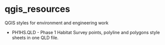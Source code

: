 # qgis_resources
QGIS styles for environment and engineering work


- PH1HS.QLD - Phase 1 Habitat Survey points, polyline and polygons style sheets in one QLD file.  
